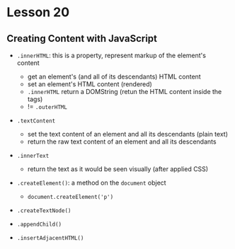 # Lesson 20
## Creating Content with JavaScript

* `.innerHTML`: this is a property, represent markup of the element's content
  * get an element's (and all of its descendants) HTML content
  * set an element's HTML content (rendered)
  * `.innerHTML` return a DOMString (retun the HTML content inside the tags)
  * != `.outerHTML`

* `.textContent`
  * set the text content of an element and all its descendants (plain text)
  * return the raw text content of an element and all its descendants
  
* `.innerText`
  * return the text as it would be seen visually (after applied CSS)

* `.createElement()`: a method on the `document` object
  * `document.createElement('p')`

* `.createTextNode()`

* `.appendChild()`

* `.insertAdjacentHTML()`

